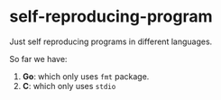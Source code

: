 # self-reproducing-program
Just self reproducing programs in different languages.

So far we have: 

1. **Go**: which only uses `fmt` package. 
2. **C**: which only uses `stdio` 
